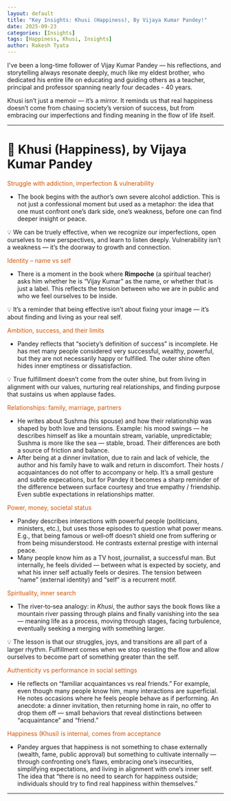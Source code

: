 ```yaml
---
layout: default
title: "Key Insights: Khusi (Happiness), By Vijaya Kumar Pandey!"
date: 2025-09-23
categories: [Insights]
tags: [Happiness, Khusi, Insights]
author: Rakesh Tyata
---
```


I've been a long-time follower of Vijay Kumar Pandey — his reflections, and storytelling always resonate deeply, much like my eldest brother, who dedicated his entire life on educating and guiding others as a teacher, principal and professor spanning nearly four decades - 40 years.

Khusi isn’t just a memoir — it’s a mirror. It reminds us that real happiness doesn’t come from chasing society’s version of success, but from embracing our imperfections and finding meaning in the flow of life itself.

---

# 🌟 Khusi (Happiness), by Vijaya Kumar Pandey

<span style="color:#D35400">Struggle with addiction, imperfection & vulnerability</span>

- The book begins with the author’s own severe alcohol addiction. This is not just a confessional moment but used as a metaphor: the idea that one must confront one’s dark side, one’s weakness, before one can find deeper insight or peace.

💡 We can be truely effective, when we recognize our imperfections, open ourselves to new perspectives, and learn to listen deeply. Vulnerability isn’t a weakness — it’s the doorway to growth and connection.

<span style="color:#D35400">Identity – name vs self</span>

- There is a moment in the book where **Rimpoche** (a spiritual teacher) asks him whether he is “Vijay Kumar” as the name, or whether that is just a label. This reflects the tension between who we are in public and who we feel ourselves to be inside.

💡 It’s a reminder that being effective isn’t about fixing your image — it’s about finding and living as your real self.

<span style="color:#D35400">Ambition, success, and their limits</span>

- Pandey reflects that “society’s definition of success” is incomplete. He has met many people considered very successful, wealthy, powerful, but they are not necessarily happy or fulfilled. The outer shine often hides inner emptiness or dissatisfaction.

💡 True fulfillment doesn’t come from the outer shine, but from living in alignment with our values, nurturing real relationships, and finding purpose that sustains us when applause fades.

<span style="color:#D35400">Relationships: family, marriage, partners</span>

- He writes about Sushma (his spouse) and how their relationship was shaped by both love and tensions. Example: his mood swings — he describes himself as like a mountain stream, variable, unpredictable; Sushma is more like the sea — stable, broad. Their differences are both a source of friction and balance.
- After being at a dinner invitation, due to rain and lack of vehicle, the author and his family have to walk and return in discomfort. Their hosts / acquaintances do not offer to accompany or help. It’s a small gesture and subtle expecations, but for Pandey it becomes a sharp reminder of the difference between surface courtesy and true empathy / friendship. Even subtle expectations in relationships matter.

<span style="color:#D35400">Power, money, societal status</span>

- Pandey describes interactions with powerful people (politicians, ministers, etc.), but uses those episodes to question what power means. E.g., that being famous or well‑off doesn’t shield one from suffering or from being misunderstood. He contrasts external prestige with internal peace.
- Many people know him as a TV host, journalist, a successful man. But internally, he feels divided — between what is expected by society, and what his inner self actually feels or desires. The tension between “name” (external identity) and “self” is a recurrent motif.

<span style="color:#D35400">Spirituality, inner search</span>

- The river‑to‑sea analogy: in _Khusi_, the author says the book flows like a mountain river passing through plains and finally vanishing into the sea — meaning life as a process, moving through stages, facing turbulence, eventually seeking a merging with something larger.

💡 The lesson is that our struggles, joys, and transitions are all part of a larger rhythm. Fulfillment comes when we stop resisting the flow and allow ourselves to become part of something greater than the self.

<span style="color:#D35400">Authenticity vs performance in social settings</span>

- He reflects on “familiar acquaintances vs real friends.” For example, even though many people know him, many interactions are superficial. He notes occasions where he feels people behave as if performing. An anecdote: a dinner invitation, then returning home in rain, no offer to drop them off — small behaviors that reveal distinctions between “acquaintance” and “friend.”

<span style="color:#D35400">Happiness (Khusi) is internal, comes from acceptance</span>

- Pandey argues that happiness is not something to chase externally (wealth, fame, public approval) but something to cultivate internally — through confronting one’s flaws, embracing one’s insecurities, simplifying expectations, and living in alignment with one’s inner self. The idea that “there is no need to search for happiness outside; individuals should try to find real happiness within themselves.”

---
